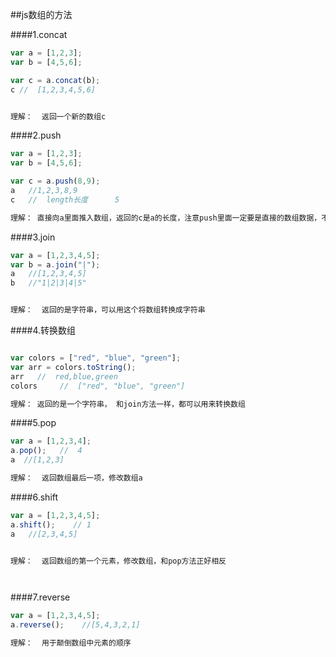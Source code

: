 ##js数组的方法

####1.concat

```javascript
var a = [1,2,3];
var b = [4,5,6];

var c = a.concat(b);     
c //  [1,2,3,4,5,6]


理解：  返回一个新的数组c
```

####2.push

```javascript
var a = [1,2,3];
var b = [4,5,6];

var c = a.push(8,9);
a   //1,2,3,8,9
c   //  length长度      5

理解： 直接向a里面推入数组，返回的c是a的长度，注意push里面一定要是直接的数组数据，不能是b，修改a的数据


```

####3.join

```JavaScript
var a = [1,2,3,4,5]; 
var b = a.join("|");
a   //[1,2,3,4,5]
b   //"1|2|3|4|5"


理解：  返回的是字符串，可以用这个将数组转换成字符串
```

####4.转换数组

```javascript

var colors = ["red", "blue", "green"];  
var arr = colors.toString();
arr   //  red,blue,green
colors     //  ["red", "blue", "green"]

理解： 返回的是一个字符串， 和join方法一样，都可以用来转换数组

```


####5.pop

```javascript
var a = [1,2,3,4];
a.pop();   //  4
a  //[1,2,3]

理解：  返回数组最后一项，修改数组a


```

####6.shift

```javascript
var a = [1,2,3,4,5];
a.shift();    // 1
a   //[2,3,4,5]


理解：  返回数组的第一个元素，修改数组，和pop方法正好相反




```

####7.reverse

```JavaScript
var a = [1,2,3,4,5];
a.reverse();    //[5,4,3,2,1]

理解：  用于颠倒数组中元素的顺序


```










